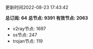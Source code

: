 更新时间2022-08-23 17:43:42

**总订阅: 64**
**总节点: 9391**
**有效节点: 2063**
- v2ray节点: 1697
- ss节点: 247
- trojan节点: 119

